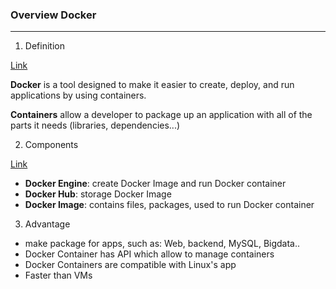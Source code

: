 ### Overview Docker
***
1. Definition

[Link](https://opensource.com/resources/what-docker)

**Docker** is a tool designed to make it easier to create, deploy, and run applications by using containers.

**Containers** allow a developer to package up an application with all of the parts it needs (libraries, dependencies...)

2. Components

[Link](https://viblo.asia/p/docker-nhung-kien-thuc-co-ban-phan-1-bJzKmM1kK9N)

- **Docker Engine**:	create Docker Image and run Docker container
- **Docker Hub**:	storage Docker Image
- **Docker Image**:	contains files, packages, used to run Docker container

3. Advantage
- make package for apps, such as: Web, backend, MySQL, Bigdata..
- Docker Container has API which allow to manage containers
- Docker Containers are compatible with Linux's app
- Faster than VMs
